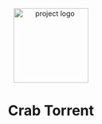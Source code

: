 <br><p align="center">
  <img src="https://github.com/Brevex/Crab-Torrent/blob/bd915d2f31e1ee538463f10d4842aec380c92171/readme%20images/crab_torrent_logo.png" alt="project logo" width="150">
  <h1 align="center">Crab Torrent</h1>
</p><br>

